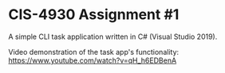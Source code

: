 # CIS-4930 Assignment #1

A simple CLI task application written in C# (Visual Studio 2019).

Video demonstration of the task app's functionality: https://www.youtube.com/watch?v=qH_h6EDBenA
